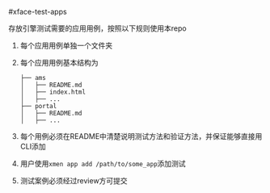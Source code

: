#xface-test-apps

存放引擎测试需要的应用用例，按照以下规则使用本repo

1. 每个应用用例单独一个文件夹
2. 每个应用用例基本结构为

   ```
   ├── ams
   │   ├── README.md
   │   ├── index.html
   │   ├── ...
   ├── portal
   │   ├── README.md
   │   ├── ...

   ```
3. 每个用例必须在README中清楚说明测试方法和验证方法，并保证能够直接用CLI添加
4. 用户使用```xmen app add /path/to/some_app```添加测试
5. 测试案例必须经过review方可提交
